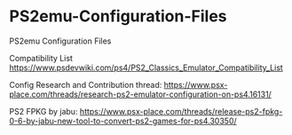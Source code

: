 # PS2emu-Configuration-Files
PS2emu Configuration Files

Compatibility List
https://www.psdevwiki.com/ps4/PS2_Classics_Emulator_Compatibility_List

Config Research and Contribution thread:
https://www.psx-place.com/threads/research-ps2-emulator-configuration-on-ps4.16131/

PS2 FPKG by jabu:
https://www.psx-place.com/threads/release-ps2-fpkg-0-6-by-jabu-new-tool-to-convert-ps2-games-for-ps4.30350/
